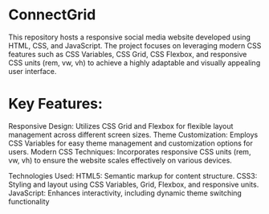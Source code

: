# ConnectGrid
This repository hosts a responsive social media website developed using HTML, CSS, and JavaScript. The project focuses on leveraging modern CSS features such as CSS Variables, CSS Grid, CSS Flexbox, and responsive CSS units (rem, vw, vh) to achieve a highly adaptable and visually appealing user interface.

# Key Features:
Responsive Design: Utilizes CSS Grid and Flexbox for flexible layout management across different screen sizes.
Theme Customization: Employs CSS Variables for easy theme management and customization options for users.
Modern CSS Techniques: Incorporates responsive CSS units (rem, vw, vh) to ensure the website scales effectively on various devices.

Technologies Used:
HTML5: Semantic markup for content structure.
CSS3: Styling and layout using CSS Variables, Grid, Flexbox, and responsive units.
JavaScript: Enhances interactivity, including dynamic theme switching functionality
